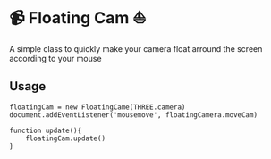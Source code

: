 # :video_camera: Floating Cam :boat:
A simple class to quickly make your camera float arround the screen according to your mouse

## Usage
```
floatingCam = new FloatingCame(THREE.camera)
document.addEventListener('mousemove', floatingCamera.moveCam)

function update(){
    floatingCam.update()
}
```